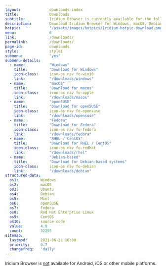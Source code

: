 ```yaml
---
layout:				downloads-index
title:				Downloads
subtitle:			Iridium Browser is currently available for the following platforms
description:		Download Iridium Browser for Windows, macOS, Debian-based systems, openSUSE Leap and Tumbleweed, Fedora, Red Hat Enterprise Linux / CentOS.
hotpic:				"/assets/images/hotpics/Iridium-hotpic-download.png"
menu:				6
link:				/downloads/
permalink:			/downloads/
page-id:			downloads
style:				style1
submenu:			"yes"
submenu-details:
  - name:			"Windows"
    title:			"Download for Windows"
    icon-class:		icon-os nav fo-win10
    link:			"/downloads/windows"
  - name:			"macOS"
    title:			"Download for macos"
    icon-class:		icon-os nav fo-apple
    link:			"/downloads/macos"
  - name:			"openSUSE"
    title:			"Download for openSUSE"
    icon-class:		icon-os nav fo-opensuse
    link:			"/downloads/opensuse"
  - name:			"Fedora"
    title:			"Download for Fedora"
    icon-class:		icon-os nav fo-fedora
    link:			"/downloads/fedora"
  - name:			"RHEL / CentOS"
    title:			"Download for RHEL / CentOS"
    icon-class:		icon-os nav fo-redhat
    link:			"/downloads/rhel"
  - name:			"Debian-based"
    title:			"Download for Debian-based systems"
    icon-class:		icon-os nav fo-debian
    link:			"/downloads/debian"
structured-data:
  os1:			Windows
  os2:			macOS
  os3:			Ubuntu
  os4:			Debian
  os5:			Mint
  os6:			openSUSE
  os7:			Fedora
  os8:			Red Hat Enterprise Linux
  os9:			CentOS
  os10:			source code
  value:		4.9
  count:		32255
sitemap:
  lastmod:		2021-06-28 16:00
  priority:		0.7
  changefreq:	'daily'
---
```

Iridium Browser is <u>not</u> available for Android, iOS or other mobile platforms.